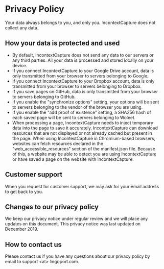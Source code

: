 # Privacy Policy
Your data always belongs to you, and only you. IncontextCapture does not collect any data.

## How your data is protected and used
- By default, IncontextCapture does not send any data to our servers or any third parties. All your data is processed and stored locally on your device.
- If you connect IncontextCapture to your Google Drive account, data is only transmitted from your browser to servers belonging to Google.
- If you connect IncontextCapture to your Dropbox account, data is only transmitted from your browser to servers belonging to Dropbox.
- If you save pages on GitHub, data is only transmitted from your browser to servers belonging to GitHub.
- If you enable the "synchronize options" setting, your options will be sent to servers belonging to the vendor of the browser you are using.
- If you enable the "add proof of existence" setting, a SHA256 hash of each saved page will be sent to servers belonging to Woleet.
- When processing a page, IncontextCapture needs to inject temporary data into the page to save it accurately. IncontextCapture can download resources that are not displayed or not already cached but present in the page. When using IncontextCapture in Chromium-based browsers, websites can fetch resources declared in the "web_accessible_resources" section of the manifest.json file. Because of this, a website may be able to detect you are using IncontextCapture or have saved a page on the website with IncontextCapture.

## Customer support
When you request for customer support, we may ask for your email address to get back to you.

## Changes to our privacy policy
We keep our privacy notice under regular review and we will place any updates on this document. This privacy notice was last updated on December 2019.

## How to contact us
Please contact us if you have any questions about our privacy policy by email to support &lt;at&gt; lingoport.com.
